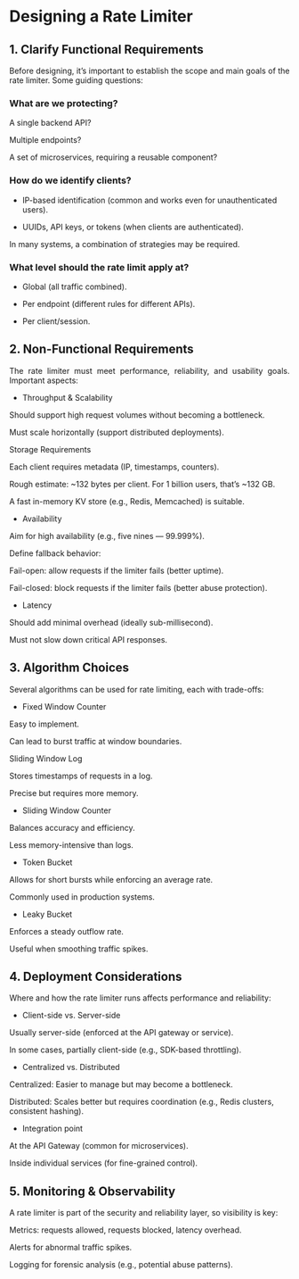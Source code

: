 # Designing a Rate Limiter
## 1. Clarify Functional Requirements
<p align="justify"> Before designing, it’s important to establish the scope and main goals of the rate limiter. Some guiding questions: </p>

### What are we protecting?

A single backend API?

Multiple endpoints?

A set of microservices, requiring a reusable component?

### How do we identify clients?

- IP-based identification (common and works even for unauthenticated users).

- UUIDs, API keys, or tokens (when clients are authenticated).

In many systems, a combination of strategies may be required.

### What level should the rate limit apply at?

- Global (all traffic combined).

- Per endpoint (different rules for different APIs).

- Per client/session.

## 2. Non-Functional Requirements
<p align="justify"> The rate limiter must meet performance, reliability, and usability goals. Important aspects: </p>

- Throughput & Scalability

Should support high request volumes without becoming a bottleneck.

Must scale horizontally (support distributed deployments).

Storage Requirements

Each client requires metadata (IP, timestamps, counters).

Rough estimate: ~132 bytes per client. For 1 billion users, that’s ~132 GB.

A fast in-memory KV store (e.g., Redis, Memcached) is suitable.

- Availability

Aim for high availability (e.g., five nines — 99.999%).

Define fallback behavior:

Fail-open: allow requests if the limiter fails (better uptime).

Fail-closed: block requests if the limiter fails (better abuse protection).

- Latency

Should add minimal overhead (ideally sub-millisecond).

Must not slow down critical API responses.

## 3. Algorithm Choices
<p align="justify"> Several algorithms can be used for rate limiting, each with trade-offs: </p>

- Fixed Window Counter

Easy to implement.

Can lead to burst traffic at window boundaries.

Sliding Window Log

Stores timestamps of requests in a log.

Precise but requires more memory.

- Sliding Window Counter

Balances accuracy and efficiency.

Less memory-intensive than logs.

- Token Bucket

Allows for short bursts while enforcing an average rate.

Commonly used in production systems.

- Leaky Bucket

Enforces a steady outflow rate.

Useful when smoothing traffic spikes.

## 4. Deployment Considerations
<p align="justify"> Where and how the rate limiter runs affects performance and reliability: </p>

- Client-side vs. Server-side

 Usually server-side (enforced at the API gateway or service).

In some cases, partially client-side (e.g., SDK-based throttling).

- Centralized vs. Distributed

Centralized: Easier to manage but may become a bottleneck.

Distributed: Scales better but requires coordination (e.g., Redis clusters, consistent hashing).

- Integration point

At the API Gateway (common for microservices).

Inside individual services (for fine-grained control).

## 5. Monitoring & Observability
<p align="justify"> A rate limiter is part of the security and reliability layer, so visibility is key: </p>

Metrics: requests allowed, requests blocked, latency overhead.

Alerts for abnormal traffic spikes.

Logging for forensic analysis (e.g., potential abuse patterns).